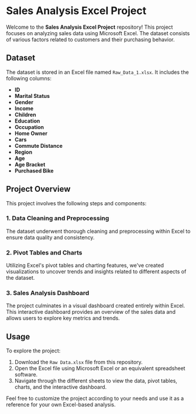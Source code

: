 # Sales Analysis Excel Project

Welcome to the **Sales Analysis Excel Project** repository! This project focuses on analyzing sales data using Microsoft Excel. The dataset consists of various factors related to customers and their purchasing behavior.

## Dataset
The dataset is stored in an Excel file named `Raw_Data_1.xlsx`. It includes the following columns:

- **ID**  
- **Marital Status**  
- **Gender**  
- **Income**  
- **Children**  
- **Education**  
- **Occupation**  
- **Home Owner**  
- **Cars**  
- **Commute Distance**  
- **Region**  
- **Age**  
- **Age Bracket**  
- **Purchased Bike**  

## Project Overview
This project involves the following steps and components:

### 1. **Data Cleaning and Preprocessing**
The dataset underwent thorough cleaning and preprocessing within Excel to ensure data quality and consistency.

### 2. **Pivot Tables and Charts**
Utilizing Excel's pivot tables and charting features, we've created visualizations to uncover trends and insights related to different aspects of the dataset.

### 3. **Sales Analysis Dashboard**
The project culminates in a visual dashboard created entirely within Excel. This interactive dashboard provides an overview of the sales data and allows users to explore key metrics and trends.

## Usage
To explore the project:

1. Download the `Raw Data.xlsx` file from this repository.
2. Open the Excel file using Microsoft Excel or an equivalent spreadsheet software.
3. Navigate through the different sheets to view the data, pivot tables, charts, and the interactive dashboard.

Feel free to customize the project according to your needs and use it as a reference for your own Excel-based analysis.


